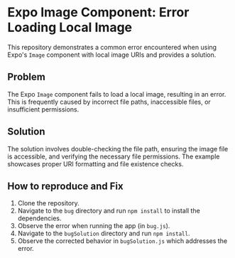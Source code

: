 # Expo Image Component: Error Loading Local Image

This repository demonstrates a common error encountered when using Expo's `Image` component with local image URIs and provides a solution.

## Problem

The Expo `Image` component fails to load a local image, resulting in an error. This is frequently caused by incorrect file paths, inaccessible files, or insufficient permissions.

## Solution

The solution involves double-checking the file path, ensuring the image file is accessible, and verifying the necessary file permissions.  The example showcases proper URI formatting and file existence checks.

## How to reproduce and Fix

1. Clone the repository.
2. Navigate to the `bug` directory and run `npm install` to install the dependencies.
3. Observe the error when running the app (in `bug.js`).
4. Navigate to the `bugSolution` directory and run `npm install`.
5. Observe the corrected behavior in `bugSolution.js` which addresses the error. 